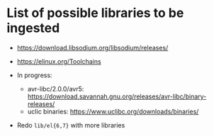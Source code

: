 # List of possible libraries to be ingested

- <https://download.libsodium.org/libsodium/releases/>
- <https://elinux.org/Toolchains>

- In progress:
	- avr-libc/2.0.0/avr5: <https://download.savannah.gnu.org/releases/avr-libc/binary-releases/>
	- uclic binaries: <https://www.uclibc.org/downloads/binaries/>

- Redo `lib/el{6,7}` with more libraries


